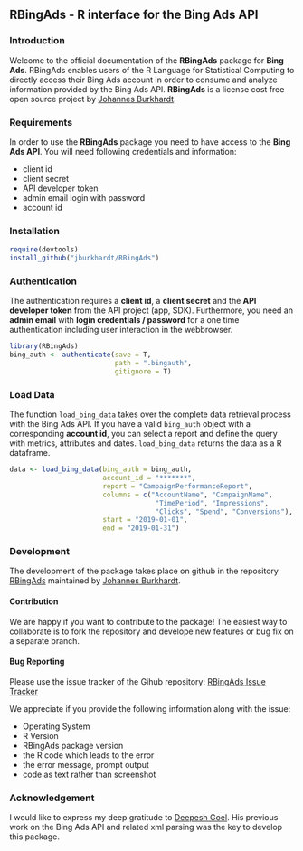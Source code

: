 ## RBingAds - R interface for the Bing Ads API

### Introduction

Welcome to the official documentation of the **RBingAds** package for **Bing Ads**. RBingAds enables users of the R Language for Statistical Computing to directly access their Bing Ads account in order to consume and analyze information provided by the Bing Ads API. **RBingAds** is a license cost free open source project by [Johannes Burkhardt](https://github.com/jburkhardt).

### Requirements

In order to use the **RBingAds** package you need to have access to the **Bing Ads API**. You will need following credentials and information:

- client id
- client secret
- API developer token
- admin email login with password
- account id

### Installation

```r
require(devtools)
install_github("jburkhardt/RBingAds")
```

### Authentication

The authentication requires a **client id**, a **client secret** and the **API developer token** from the API project (app, SDK). Furthermore, you need an **admin email** with **login credentials / password** for a one time authentication including user interaction in the webbrowser.

```r
library(RBingAds)
bing_auth <- authenticate(save = T,
                          path = ".bingauth",
                          gitignore = T)
```

### Load Data

The function `load_bing_data` takes over the complete data retrieval process with the Bing Ads API. If you have a valid `bing_auth` object with a corresponding **account id**, you can select a report and define the query with metrics, attributes and dates. `load_bing_data` returns the data as a R dataframe.

```r
data <- load_bing_data(bing_auth = bing_auth,
                       account_id = "*******",
                       report = "CampaignPerformanceReport",
                       columns = c("AccountName", "CampaignName",
                                    "TimePeriod", "Impressions",
                                    "Clicks", "Spend", "Conversions"),
                       start = "2019-01-01",
                       end = "2019-01-31")
```

### Development

The development of the package takes place on github in the repository [RBingAds](https://github.com/jburkhardt/RBingAds) maintained by [Johannes Burkhardt](https://github.com/jburkhardt).

#### Contribution

We are happy if you want to contribute to the package! The easiest way to collaborate is to fork the repository and develope new features or bug fix on a separate branch.

#### Bug Reporting

Please use the issue tracker of the Gihub repository: [RBingAds Issue Tracker](https://github.com/jburkhardt/RBingAds/issues)

We appreciate if you provide the following information along with the issue:

- Operating System
- R Version
- RBingAds package version
- the R code which leads to the error
- the error message, prompt output
- code as text rather than screenshot

### Acknowledgement

I would like to express my deep gratitude to [Deepesh Goel](https://github.com/deepeshgoeliitk). His previous work on the Bing Ads API and related xml parsing was the key to develop this package.
